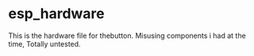 # esp_hardware
This is the hardware file for thebutton. Misusing components i had at the time, Totally untested.
